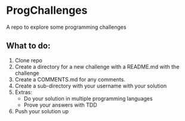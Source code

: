 # ProgChallenges
A repo to explore some programming challenges

## What to do:
1. Clone repo
1. Create a directory for a new challenge with a README.md with the challenge
1. Create a COMMENTS.md for any comments.
1. Create a sub-directory with your username with your solution
1. Extras:
	* Do your solution in multiple programming languages
	* Prove your answers with TDD
1. Push your solution up
